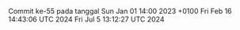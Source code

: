 Commit ke-55 pada tanggal Sun Jan 01 14:00 2023 +0100
Fri Feb 16 14:43:06 UTC 2024
Fri Jul  5 13:12:27 UTC 2024
